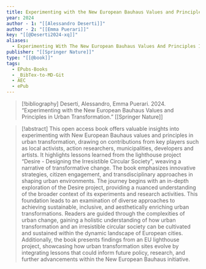```yaml
---
title: Experimenting with the New European Bauhaus Values and Principles in Urban Transformation
year: 2024
author - 1: "[[Alessandro Deserti]]"
author - 2: "[[Emma Puerari]]"
key: "[[@Deserti2024-xq]]"
aliases:
  - Experimenting With The New European Bauhaus Values And Principles In Urban Transformation
publisher: "[[Springer Nature]]"
type: "[[@book]]"
tags:
  - EPubs-Books
  - _BibTex-to-MD-Git
  - AEC
  - ePub
---
```


> [!bibliography]
> Deserti, Alessandro, Emma Puerari. 2024. “Experimenting with the New European Bauhaus Values and Principles in Urban Transformation.” [[Springer Nature]]

> [!abstract]
> This open access book offers valuable insights into experimenting with New European Bauhaus values and principles in urban transformation, drawing on contributions from key players such as local activists, action researchers, municipalities, developers and artists. It highlights lessons learned from the lighthouse project “Desire - Designing the Irresistible Circular Society", weaving a narrative of transformative change. The book emphasizes innovative strategies, citizen engagement, and transdisciplinary approaches in shaping urban environments. The journey begins with an in-depth exploration of the Desire project, providing a nuanced understanding of the broader context of its experiments and research activities. This foundation leads to an examination of diverse approaches to achieving sustainable, inclusive, and aesthetically enriching urban transformations. Readers are guided through the complexities of urban change, gaining a holistic understanding of how urban transformation and an irresistible circular society can be cultivated and sustained within the dynamic landscape of European cities. Additionally, the book presents findings from an EU lighthouse project, showcasing how urban transformation sites evolve by integrating lessons that could inform future policy, research, and further advancements within the New European Bauhaus initiative.
